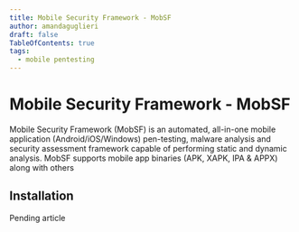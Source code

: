```yaml
---
title: Mobile Security Framework - MobSF
author: amandaguglieri
draft: false
TableOfContents: true
tags:
  - mobile pentesting
---
```


# Mobile Security Framework - MobSF

Mobile Security Framework (MobSF) is an automated, all-in-one mobile application (Android/iOS/Windows) pen-testing, malware analysis and security assessment framework capable of performing static and dynamic analysis. MobSF supports mobile app binaries (APK, XAPK, IPA & APPX) along with others


## Installation

Pending article
